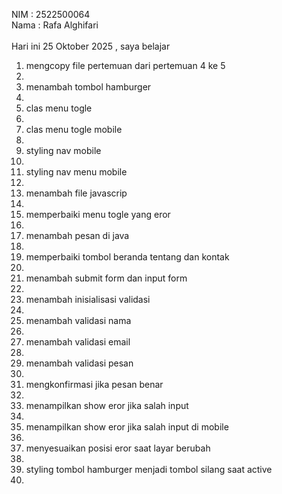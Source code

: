 NIM : 2522500064 <br>
Nama : Rafa Alghifari <br><br>
Hari ini 25 Oktober 2025 , saya belajar<ol>
<li> mengcopy file pertemuan  dari pertemuan 4 ke 5 <li>
<li> menambah tombol hamburger<li>
<li> clas menu togle<li>
<li> clas menu togle mobile<li>
<li> styling nav mobile <li>
<li> styling nav menu mobile <li>
<li> menambah file javascrip <li>
<li> memperbaiki menu togle yang eror<li>
<li> menambah pesan di java<li>
<li> memperbaiki tombol beranda tentang dan kontak<li>
<li> menambah submit form dan input form<li>
<li> menambah inisialisasi validasi<li>
<li> menambah validasi nama<li>
<li> menambah validasi email<li>
<li> menambah validasi pesan<li>
<li> mengkonfirmasi jika pesan benar<li>
<li> menampilkan show eror jika salah input<li>
<li> menampilkan show eror jika salah input di mobile<li>
<li> menyesuaikan posisi eror saat layar berubah<li>
<li> styling tombol hamburger menjadi tombol silang saat active<li>
<ol>